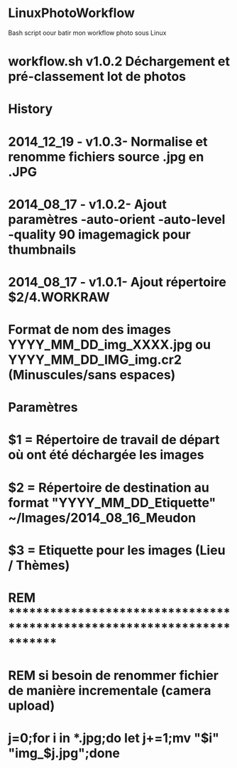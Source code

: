 LinuxPhotoWorkflow
==================

Bash script oour batir mon workflow photo sous Linux

# workflow.sh v1.0.2 Déchargement et pré-classement lot de photos
#
# History

# 2014_12_19 - v1.0.3- Normalise et renomme fichiers source .jpg en .JPG
# 2014_08_17 - v1.0.2- Ajout paramètres  -auto-orient -auto-level -quality 90  imagemagick pour thumbnails
# 2014_08_17 - v1.0.1- Ajout répertoire  $2/4.WORKRAW

# Format de nom des images YYYY_MM_DD_img_XXXX.jpg ou YYYY_MM_DD_IMG_img.cr2 (Minuscules/sans espaces)
#
# Paramètres
# $1 = Répertoire de travail de départ où ont été déchargée les images
# $2 = Répertoire de destination au format "YYYY_MM_DD_Etiquette" ~/Images/2014_08_16_Meudon
# $3 = Etiquette pour les images (Lieu / Thèmes)
#
# REM ***********************************************************************
# REM si besoin de renommer fichier de manière incrementale (camera upload)
# j=0;for i in *.jpg;do let j+=1;mv "$i" "img_$j.jpg";done
